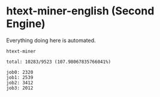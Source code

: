 # htext-miner-english (Second Engine)

Everything doing here is automated.

```
htext-miner

total: 10283/9523 (107.98067835766041%)

job0: 2320
job1: 2539
job2: 3412
job3: 2012
```